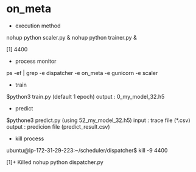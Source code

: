 # on_meta
* execution method

nohup python scaler.py &
nohup python trainer.py &

[1] 4400

* process monitor

ps -ef | grep -e dispatcher -e on_meta -e gunicorn -e scaler

* train

$python3 train.py (default 1 epoch)
output : 0_my_model_32.h5

* predict

$pythone3 predict.py (using 52_my_model_32.h5)
input : trace file (*.csv)
output : predicion file (predict_result.csv)

* kill process

ubuntu@ip-172-31-29-223:~/scheduler/dispatcher$ kill -9 4400

[1]+  Killed                  nohup python dispatcher.py
